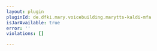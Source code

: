 ```yaml
---
layout: plugin
pluginId: de.dfki.mary.voicebuilding.marytts-kaldi-mfa
isJarAvailable: true
error: ''
violations: []

---
```

